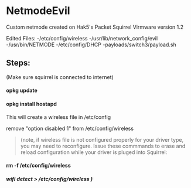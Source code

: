 # NetmodeEvil
Custom netmode created on Hak5's Packet Squirrel
Virmware version 1.2

Edited Files:
-/etc/config/wireless
-/usr/lib/network_config/evil
-/usr/bin/NETMODE
-/etc/config/DHCP
-payloads/switch3/payload.sh


## Steps:

(Make sure squirrel is connected to internet)

#### opkg update

#### opkg install hostapd

This will create a wireless file in /etc/config

remove "option disabled 1" from  /etc/config/wireless

> (note, if wireless file is not configured properly for your driver type, you may need to reconfigure. 
> Issue these commmands to erase and reload configuration while your driver is pluged into Squirrel:
#### rm -f /etc/config/wireless
##### wifi detect > /etc/config/wireless )


